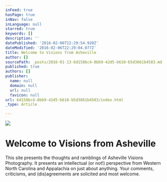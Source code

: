 ```yaml
---
inFeed: true
hasPage: true
inNav: false
inLanguage: null
starred: true
keywords: []
description: ''
datePublished: '2016-02-06T22:29:54.920Z'
dateModified: '2016-02-06T22:29:04.077Z'
title: Welcome to Visions from Asheville
author: []
sourcePath: _posts/2016-01-13-6d158bc4-8bb9-42d5-b610-b5d3661b4583.md
published: true
authors: []
publisher:
  name: null
  domain: null
  url: null
  favicon: null
url: 6d158bc4-8bb9-42d5-b610-b5d3661b4583/index.html
_type: Article

---
```

![](https://the-grid-user-content.s3-us-west-2.amazonaws.com/4c0cb425-a67d-4e0c-b08a-f702c7f2ce81.jpg)

# Welcome to Visions from Asheville

This site presents the thoughts and ramblings of Asheville Visions Photography. It presents an intellectual (or not!) perspective from Western North Carolina and Appalachia on just about anything. Your comments, criticisms, and (dis)agreements are solicited and most welcome.